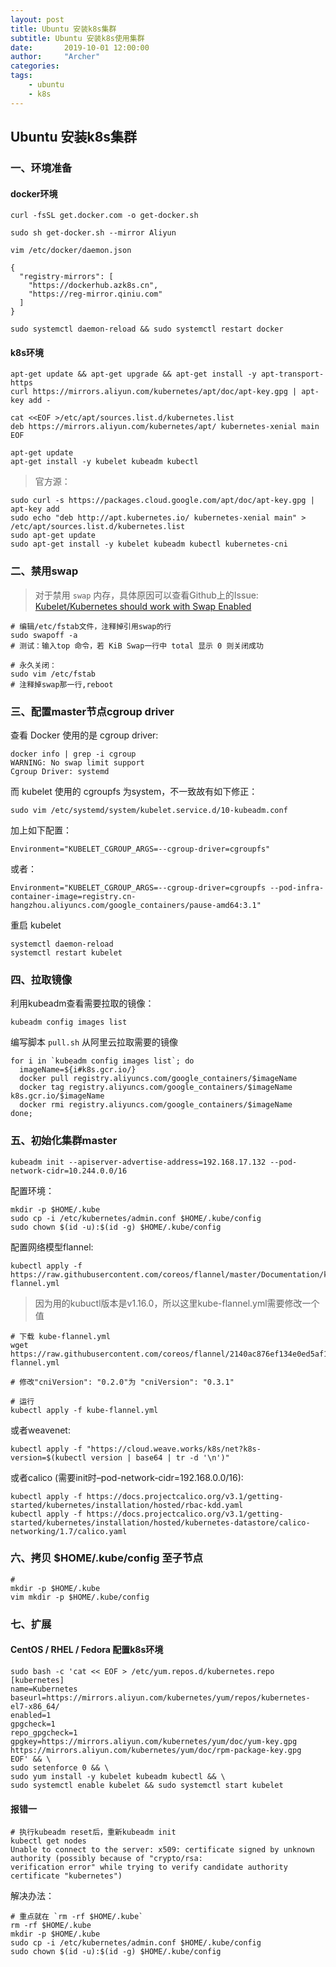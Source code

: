 ```yaml
---
layout: post
title: Ubuntu 安装k8s集群
subtitle: Ubuntu 安装k8s使用集群
date:       2019-10-01 12:00:00
author:     "Archer"
categories: 
tags:
    - ubuntu
    - k8s
---
```


## Ubuntu 安装k8s集群

### 一、环境准备

#### docker环境

```text
curl -fsSL get.docker.com -o get-docker.sh

sudo sh get-docker.sh --mirror Aliyun
```

```text
vim /etc/docker/daemon.json
```

```text
{
  "registry-mirrors": [
    "https://dockerhub.azk8s.cn",
    "https://reg-mirror.qiniu.com"
  ]
}
```

```text
sudo systemctl daemon-reload && sudo systemctl restart docker
```

#### k8s环境

```text
apt-get update && apt-get upgrade && apt-get install -y apt-transport-https
curl https://mirrors.aliyun.com/kubernetes/apt/doc/apt-key.gpg | apt-key add -

cat <<EOF >/etc/apt/sources.list.d/kubernetes.list
deb https://mirrors.aliyun.com/kubernetes/apt/ kubernetes-xenial main
EOF  

apt-get update
apt-get install -y kubelet kubeadm kubectl
```

> 官方源：

```text
sudo curl -s https://packages.cloud.google.com/apt/doc/apt-key.gpg | apt-key add
sudo echo "deb http://apt.kubernetes.io/ kubernetes-xenial main" > /etc/apt/sources.list.d/kubernetes.list
sudo apt-get update
sudo apt-get install -y kubelet kubeadm kubectl kubernetes-cni
```

### 二、禁用swap

> 对于禁用 `swap` 内存，具体原因可以查看Github上的Issue: [Kubelet/Kubernetes should work with Swap Enabled](https://link.juejin.im/?target=https%3A%2F%2Fgithub.com%2Fkubernetes%2Fkubernetes%2Fissues%2F53533)

```text
# 编辑/etc/fstab文件，注释掉引用swap的行
sudo swapoff -a
# 测试：输入top 命令，若 KiB Swap一行中 total 显示 0 则关闭成功

# 永久关闭：
sudo vim /etc/fstab
# 注释掉swap那一行,reboot
```

### 三、配置master节点cgroup driver

查看 Docker 使用的是 cgroup driver:

 ```text
docker info | grep -i cgroup
WARNING: No swap limit support
Cgroup Driver: systemd
```

而 kubelet 使用的 cgroupfs 为system，不一致故有如下修正：

```text
sudo vim /etc/systemd/system/kubelet.service.d/10-kubeadm.conf
```

加上如下配置：

```text
Environment="KUBELET_CGROUP_ARGS=--cgroup-driver=cgroupfs"
```

或者：

```text
Environment="KUBELET_CGROUP_ARGS=--cgroup-driver=cgroupfs --pod-infra-container-image=registry.cn-hangzhou.aliyuncs.com/google_containers/pause-amd64:3.1"
```

重启 kubelet

```text
systemctl daemon-reload
systemctl restart kubelet
```

### 四、拉取镜像

利用kubeadm查看需要拉取的镜像：

```text
kubeadm config images list
```

编写脚本 `pull.sh` 从阿里云拉取需要的镜像

```text
for i in `kubeadm config images list`; do
  imageName=${i#k8s.gcr.io/}
  docker pull registry.aliyuncs.com/google_containers/$imageName
  docker tag registry.aliyuncs.com/google_containers/$imageName k8s.gcr.io/$imageName
  docker rmi registry.aliyuncs.com/google_containers/$imageName
done;
```

### 五、初始化集群master

```text
kubeadm init --apiserver-advertise-address=192.168.17.132 --pod-network-cidr=10.244.0.0/16
```

配置环境：

```text
mkdir -p $HOME/.kube
sudo cp -i /etc/kubernetes/admin.conf $HOME/.kube/config
sudo chown $(id -u):$(id -g) $HOME/.kube/config
```

配置网络模型flannel:

```text
kubectl apply -f https://raw.githubusercontent.com/coreos/flannel/master/Documentation/kube-flannel.yml
```

> 因为用的kubuctl版本是v1.16.0，所以这里kube-flannel.yml需要修改一个值

```text
# 下载 kube-flannel.yml
wget https://raw.githubusercontent.com/coreos/flannel/2140ac876ef134e0ed5af15c65e414cf26827915/Documentation/kube-flannel.yml

# 修改"cniVersion": "0.2.0"为 "cniVersion": "0.3.1"

# 运行
kubectl apply -f kube-flannel.yml
```

或者weavenet:

```text
kubectl apply -f "https://cloud.weave.works/k8s/net?k8s-version=$(kubectl version | base64 | tr -d '\n')"
```

或者calico (需要init时–pod-network-cidr=192.168.0.0/16):

```text
kubectl apply -f https://docs.projectcalico.org/v3.1/getting-started/kubernetes/installation/hosted/rbac-kdd.yaml
kubectl apply -f https://docs.projectcalico.org/v3.1/getting-started/kubernetes/installation/hosted/kubernetes-datastore/calico-networking/1.7/calico.yaml
```

### 六、拷贝 $HOME/.kube/config 至子节点

```text
#
mkdir -p $HOME/.kube
vim mkdir -p $HOME/.kube/config
```

### 七、扩展

#### CentOS / RHEL / Fedora 配置k8s环境

```text
sudo bash -c 'cat << EOF > /etc/yum.repos.d/kubernetes.repo
[kubernetes]
name=Kubernetes
baseurl=https://mirrors.aliyun.com/kubernetes/yum/repos/kubernetes-el7-x86_64/
enabled=1
gpgcheck=1
repo_gpgcheck=1
gpgkey=https://mirrors.aliyun.com/kubernetes/yum/doc/yum-key.gpg https://mirrors.aliyun.com/kubernetes/yum/doc/rpm-package-key.gpg
EOF' && \
sudo setenforce 0 && \
sudo yum install -y kubelet kubeadm kubectl && \
sudo systemctl enable kubelet && sudo systemctl start kubelet
```

#### 报错一

```text
# 执行kubeadm reset后，重新kubeadm init
kubectl get nodes
Unable to connect to the server: x509: certificate signed by unknown authority (possibly because of "crypto/rsa:
verification error" while trying to verify candidate authority certificate "kubernetes")
```

解决办法：

```text
# 重点就在 `rm -rf $HOME/.kube`
rm -rf $HOME/.kube
mkdir -p $HOME/.kube
sudo cp -i /etc/kubernetes/admin.conf $HOME/.kube/config
sudo chown $(id -u):$(id -g) $HOME/.kube/config
```
